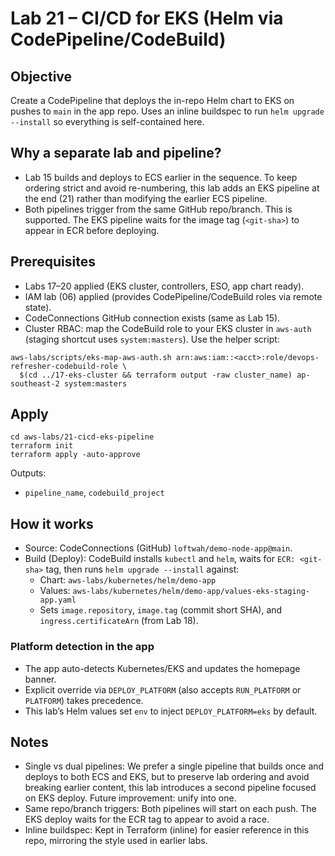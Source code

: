 # Lab 21 – CI/CD for EKS (Helm via CodePipeline/CodeBuild)

## Objective

Create a CodePipeline that deploys the in-repo Helm chart to EKS on pushes to `main` in the app repo. Uses an inline buildspec to run `helm upgrade --install` so everything is self-contained here.

## Why a separate lab and pipeline?

- Lab 15 builds and deploys to ECS earlier in the sequence. To keep ordering strict and avoid re-numbering, this lab adds an EKS pipeline at the end (21) rather than modifying the earlier ECS pipeline.
- Both pipelines trigger from the same GitHub repo/branch. This is supported. The EKS pipeline waits for the image tag (`<git-sha>`) to appear in ECR before deploying.

## Prerequisites

- Labs 17–20 applied (EKS cluster, controllers, ESO, app chart ready).
- IAM lab (06) applied (provides CodePipeline/CodeBuild roles via remote state).
- CodeConnections GitHub connection exists (same as Lab 15).
- Cluster RBAC: map the CodeBuild role to your EKS cluster in `aws-auth` (staging shortcut uses `system:masters`). Use the helper script:

```
aws-labs/scripts/eks-map-aws-auth.sh arn:aws:iam::<acct>:role/devops-refresher-codebuild-role \
  $(cd ../17-eks-cluster && terraform output -raw cluster_name) ap-southeast-2 system:masters
```

## Apply

```
cd aws-labs/21-cicd-eks-pipeline
terraform init
terraform apply -auto-approve
```

Outputs:

- `pipeline_name`, `codebuild_project`

## How it works

- Source: CodeConnections (GitHub) `loftwah/demo-node-app@main`.
- Build (Deploy): CodeBuild installs `kubectl` and `helm`, waits for `ECR: <git-sha>` tag, then runs `helm upgrade --install` against:
  - Chart: `aws-labs/kubernetes/helm/demo-app`
  - Values: `aws-labs/kubernetes/helm/demo-app/values-eks-staging-app.yaml`
  - Sets `image.repository`, `image.tag` (commit short SHA), and `ingress.certificateArn` (from Lab 18).

### Platform detection in the app

- The app auto-detects Kubernetes/EKS and updates the homepage banner.
- Explicit override via `DEPLOY_PLATFORM` (also accepts `RUN_PLATFORM` or `PLATFORM`) takes precedence.
- This lab’s Helm values set `env` to inject `DEPLOY_PLATFORM=eks` by default.

## Notes

- Single vs dual pipelines: We prefer a single pipeline that builds once and deploys to both ECS and EKS, but to preserve lab ordering and avoid breaking earlier content, this lab introduces a second pipeline focused on EKS deploy. Future improvement: unify into one.
- Same repo/branch triggers: Both pipelines will start on each push. The EKS deploy waits for the ECR tag to appear to avoid a race.
- Inline buildspec: Kept in Terraform (inline) for easier reference in this repo, mirroring the style used in earlier labs.
